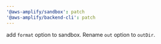 ```yaml
---
'@aws-amplify/sandbox': patch
'@aws-amplify/backend-cli': patch
---
```


add `format` option to sandbox. Rename `out` option to `outDir`.
